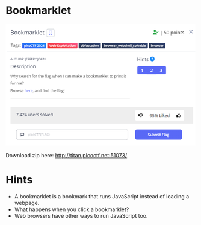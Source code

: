 # Bookmarklet
![bkm descr](https://github.com/Nickwebco/CyberVets/blob/main/PicoCTF/General%20Skills/Super%20SSH/images/Bookmarklet%20descr.png?raw=true)

Download zip here: http://titan.picoctf.net:51073/
# Hints
- A bookmarklet is a bookmark that runs JavaScript instead of loading a webpage.
- What happens when you click a bookmarklet?
- Web browsers have other ways to run JavaScript too.

